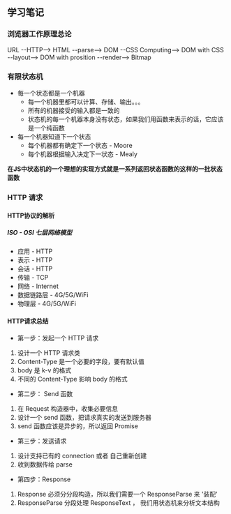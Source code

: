 ## 学习笔记

### 浏览器工作原理总论

URL --HTTP--> HTML --parse--> DOM --CSS Computing--> DOM with CSS --layout--> DOM with prosition --render--> Bitmap

### 有限状态机
* 每一个状态都是一个机器
    * 每一个机器里都可以计算、存储、输出。。。
    * 所有的机器接受的输入都是一致的
    * 状态机的每一个机器本身没有状态，如果我们用函数来表示的话，它应该是一个纯函数
* 每一个机器知道下一个状态
    * 每个机器都有确定下一个状态 - Moore
    * 每个机器根据输入决定下一状态 - Mealy

**在JS中状态机的一个理想的实现方式就是一系列返回状态函数的这样的一批状态函数**

### HTTP 请求
#### HTTP协议的解析
##### ISO - OSI 七层网络模型
* 应用              - HTTP
* 表示              - HTTP
* 会话              - HTTP
* 传输              - TCP
* 网络              - Internet
* 数据链路层        - 4G/5G/WiFi
* 物理层            - 4G/5G/WiFi


#### HTTP请求总结
* 第一步：发起一个 HTTP 请求
1. 设计一个 HTTP 请求类
2. Content-Type 是一个必要的字段，要有默认值
3. body 是 k-v 的格式
4. 不同的 Content-Type 影响 body 的格式

* 第二步： Send 函数
1. 在 Request 构造器中，收集必要信息
2. 设计一个 send 函数，把请求真实的发送到服务器
3. send 函数应该是异步的，所以返回 Promise

* 第三步：发送请求
1. 设计支持已有的 connection 或者 自己重新创建
2. 收到数据传给 parse

* 第四步：Response 
1. Response 必须分分段构造，所以我们需要一个 ResponseParse 来 '装配'
2. ResponseParse 分段处理 ResponseText ， 我们用状态机来分析文本结构